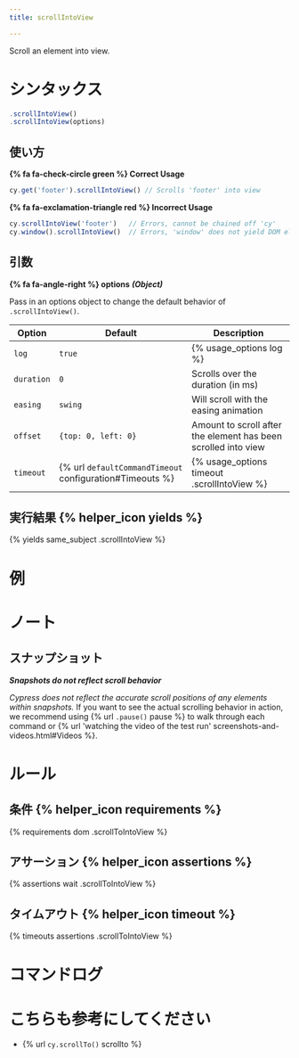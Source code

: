 ```yaml
---
title: scrollIntoView

---
```


Scroll an element into view.


# シンタックス

```javascript
.scrollIntoView()
.scrollIntoView(options)
```

## 使い方

**{% fa fa-check-circle green %} Correct Usage**

```javascript
cy.get('footer').scrollIntoView() // Scrolls 'footer' into view
```

**{% fa fa-exclamation-triangle red %} Incorrect Usage**

```javascript
cy.scrollIntoView('footer')   // Errors, cannot be chained off 'cy'
cy.window().scrollIntoView()  // Errors, 'window' does not yield DOM element
```

## 引数

**{% fa fa-angle-right %} options**  ***(Object)***

Pass in an options object to change the default behavior of `.scrollIntoView()`.

Option | Default | Description
--- | --- | ---
`log` | `true` | {% usage_options log %}
`duration` | `0` | Scrolls over the duration (in ms)
`easing` | `swing` | Will scroll with the easing animation
`offset` | `{top: 0, left: 0}` | Amount to scroll after the element has been scrolled into view
`timeout` | {% url `defaultCommandTimeout` configuration#Timeouts %} | {% usage_options timeout .scrollIntoView %}

## 実行結果 {% helper_icon yields %}

{% yields same_subject .scrollIntoView %}

# 例

# ノート

## スナップショット

***Snapshots do not reflect scroll behavior***

*Cypress does not reflect the accurate scroll positions of any elements within snapshots.* If you want to see the actual scrolling behavior in action, we recommend using {% url `.pause()` pause %} to walk through each command or {% url 'watching the video of the test run' screenshots-and-videos.html#Videos %}.

# ルール

## 条件 {% helper_icon requirements %}

{% requirements dom .scrollToIntoView %}

## アサーション {% helper_icon assertions %}

{% assertions wait .scrollToIntoView %}

## タイムアウト {% helper_icon timeout %}

{% timeouts assertions .scrollToIntoView %}

# コマンドログ

# こちらも参考にしてください

- {% url `cy.scrollTo()` scrollto %}
